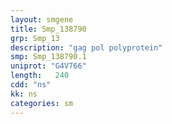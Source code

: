 ```yaml
---
layout: smgene
title: Smp_138790
grp: Smp_13
description: "gag pol polyprotein"
smp: Smp_138790.1
uniprot: "G4V766"
length:   240
cdd: "ns"
kk: ns
categories: sm
---
```

